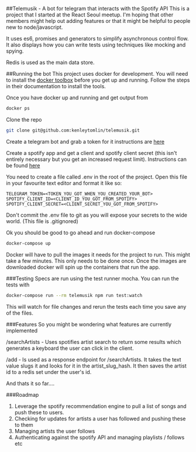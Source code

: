 ##Telemusik - A bot for telegram that interacts with the Spotify API
This is a project that I started at the React Seoul meetup.
I'm hoping that other members might help out adding features or that it
might be helpful to people new to node/javascript.

It uses es6, promises and generators to simplify asynchronous control
flow.  It also displays how you can write tests using techniques like
mocking and spying.

Redis is used as the main data store.

##Running the bot
This project uses docker for development.  You will need to install the
[docker toolbox](https://www.docker.com/products/docker-toolbox) before you get up and running.
Follow the steps in their documentation to install the tools.

Once you have docker up and running and get output from
```sh
docker ps
```

Clone the repo
```sh
git clone git@github.com:kenleytomlin/telemusik.git
```

Create a telegram bot and grab a token for it instructions are
[here](https://core.telegram.org/bots/api#authorizing-your-bot)

Create a spotify app and get a client and spotify client secret (this
isn't entirely necessary but you get an increased request limit).
Instructions can be found
[here](https://developer.spotify.com/web-api/authorization-guide/)

You need to create a file called .env in the root of the project.  Open
this file in your favourite text editor and format it like so:

```
TELEGRAM_TOKEN=<TOKEN_YOU_GOT_WHEN_YOU_CREATED_YOUR_BOT>
SPOTIFY_CLIENT_ID=<CLIENT_ID_YOU_GOT_FROM_SPOTIFY>
SPOTIFY_CLIENT_SECRET=<CLIENT_SECRET_YOU_GOT_FROM_SPOTIFY>
```

Don't commit the .env file to git as you will expose your secrets to the
wide world. (This file is .gitignored)

Ok you should be good to go ahead and run docker-compose

```sh
docker-compose up
```

Docker will have to pull the images it needs for the project to run.
This might take a few minutes.  This only needs to be done once.  Once
the images are downloaded docker will spin up the containers that run
the app.

###Testing
Specs are run using the test runner mocha.  You can run the tests with

```sh
docker-compose run --rm telemusik npm run test:watch
```

This will watch for file changes and rerun the tests each time you save
any of the files.

###Features
So you might be wondering what features are currently implemented

/searchArtists - Uses spotifies artist search to return some results
which generates a keyboard the user can click in the client.

/add - Is used as a response endpoint for /searchArtists.  It takes the
text value slugs it and looks for it in the artist_slug_hash.  It then
saves the artist id to a redis set under the user's id.

And thats it so far....

###Roadmap
1. Leverage the spotify recommendation engine to pull a list of
songs and push these to users.
2. Checking for updates for artists a user has followed and pushing these to them
3. Managing artists the user follows
4. Authenticating against the spotify API and managing playlists
   / follows etc

